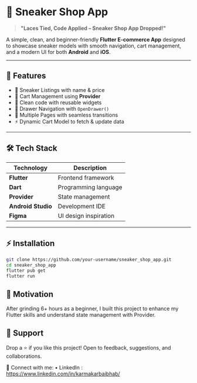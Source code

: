 # 🏬 Sneaker Shop App

> **"Laces Tied, Code Applied – Sneaker Shop App Dropped!"**

A simple, clean, and beginner-friendly **Flutter E-commerce App** designed to showcase sneaker models with smooth navigation, cart management, and a modern UI for both **Android** and **iOS**.

---

## 🚀 Features
- 👟 Sneaker Listings with name & price
- 🛒 Cart Management using **Provider**
- 🧩 Clean code with reusable widgets
- 🧭 Drawer Navigation with `OpenDrawer()`
- 📄 Multiple Pages with seamless transitions
- ⚡ Dynamic Cart Model to fetch & update data

---

## 🛠️ Tech Stack
| Technology     | Description          |
| -------------- | -------------------- |
| **Flutter**   | Frontend framework   |
| **Dart**      | Programming language |
| **Provider**  | State management     |
| **Android Studio** | Development IDE |
| **Figma**     | UI design inspiration|

---


## ⚡ Installation

```bash
git clone https://github.com/your-username/sneaker_shop_app.git
cd sneaker_shop_app
flutter pub get
flutter run
```

## 🏹 Motivation

After grinding 6+ hours as a beginner, I built this project to enhance my Flutter skills and understand state management with Provider.

## 🙌 Support

Drop a ⭐ if you like this project!
Open to feedback, suggestions, and collaborations.

📌 Connect with me:
	•	LinkedIn : https://www.linkedin.com/in/karmakarbaibhab/
